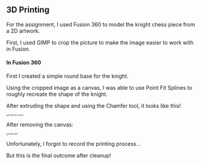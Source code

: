 ## 3D Printing

For the assignment, I used Fusion 360 to model the knight chess piece from a 2D artwork.

First, I used GIMP to crop the picture to make the image easier to work with in Fusion.

#### In Fusion 360

First I created a simple round base for the knight.

Using the cropped image as a canvas, I was able to use Point Fit Splines to roughly recreate the shape of the knight.

After extruding the shape and using the Chamfer tool, it looks like this!

<img src="C:\Users\rando\Desktop\Other downloads\knight and canvas.png" alt="knight and canvas" style="zoom:33%;" />

After removing the canvas:

<img src="C:\Users\rando\Desktop\Other downloads\knight done.png" alt="knight done" style="zoom: 33%;" />

Unfortunately, I forgot to record the printing process...

But this is the final outcome after cleanup!
